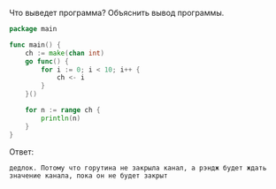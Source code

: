 Что выведет программа? Объяснить вывод программы.

```go
package main

func main() {
	ch := make(chan int)
	go func() {
		for i := 0; i < 10; i++ {
			ch <- i
		}
	}()

	for n := range ch {
		println(n)
	}
}
```

Ответ:
```
дедлок. Потому что горутина не закрыла канал, а рэндж будет ждать значение канала, пока он не будет закрыт

```
